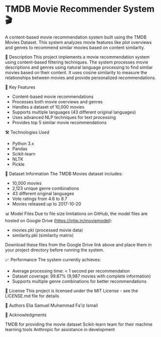 <h1>  TMDB Movie Recommender System 🎬  </h1>
A content-based movie recommendation system built using the TMDB Movies Dataset. This system analyzes movie features like plot overviews and genres to recommend similar movies based on content similarity.

📝 Description
This project implements a movie recommendation system using content-based filtering techniques. The system processes movie descriptions and genres using natural language processing to find similar movies based on their content. It uses cosine similarity to measure the relationships between movies and provide personalized recommendations.

🔑 Key Features
- Content-based movie recommendations
- Processes both movie overviews and genres
- Handles a dataset of 10,000 movies
- Supports multiple languages (43 different original languages)
- Uses advanced NLP techniques for text processing
- Provides top 5 similar movie recommendations

🛠️ Technologies Used
- Python 3.x
- Pandas
- Scikit-learn
- NLTK
- Pickle

💾 Dataset Information
The TMDB Movies dataset includes:
- 10,000 movies
- 2,123 unique genre combinations
- 43 different original languages
- Vote ratings from 4.6 to 8.7
- Movies released up to 2017-10-20

📊 Model Files
Due to file size limitations on GitHub, the model files are hosted on Google Drive (https://intip.in/moviemodel):
- movies.pkl (processed movie data)
- similarity.pkl (similarity matrix)

Download these files from the Google Drive link above and place them in your project directory before running the system.

📈 Performance
The system currently achieves:
- Average processing time: < 1 second per recommendation
- Dataset coverage: 99.87% (9,987 movies with complete information)
- Supports multiple genre combinations for better recommendations

📄 License
This project is licensed under the MIT License - see the LICENSE.md file for details

👥 Authors
Elia Samuel
Muhammad Fa'iz Ismail

🙏 Acknowledgments

TMDB for providing the movie dataset
Scikit-learn team for their machine learning tools
Anthropic for assistance in development
